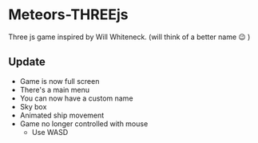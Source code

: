 # Meteors-THREEjs
Three js game inspired by Will Whiteneck. (will think of a better name :wink: )

## Update
- Game is now full screen
- There's a main menu
- You can now have a custom name
- Sky box
- Animated ship movement
- Game no longer controlled with mouse
  - Use WASD
